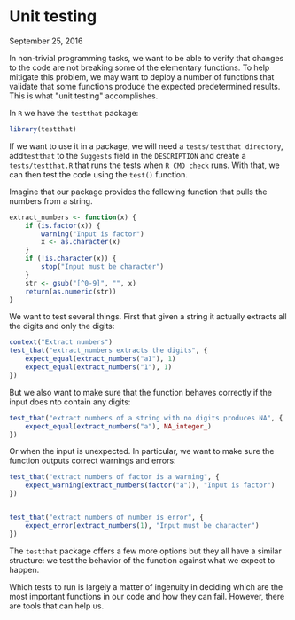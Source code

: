 Unit testing
================
September 25, 2016

In non-trivial programming tasks, we want to be able to verify that changes to the code are not breaking some of the elementary functions. To help mitigate this problem, we may want to deploy a number of functions that validate that some functions produce the expected predetermined results. This is what "unit testing" accomplishes.

In `R` we have the `testthat` package:

``` r
library(testthat)
```

If we want to use it in a package, we will need a `tests/testthat directory`, add`testthat` to the `Suggests` field in the `DESCRIPTION` and create a `tests/testthat.R` that runs the tests when `R CMD check` runs. With that, we can then test the code using the `test()` function.

Imagine that our package provides the following function that pulls the numbers from a string.

``` r
extract_numbers <- function(x) {
    if (is.factor(x)) {
        warning("Input is factor")
        x <- as.character(x)
    }
    if (!is.character(x)) {
        stop("Input must be character")
    }
    str <- gsub("[^0-9]", "", x)
    return(as.numeric(str))
}
```

We want to test several things. First that given a string it actually extracts all the digits and only the digits:

``` r
context("Extract numbers")
test_that("extract_numbers extracts the digits", {
    expect_equal(extract_numbers("a1"), 1)
    expect_equal(extract_numbers("1"), 1)
})
```

But we also want to make sure that the function behaves correctly if the input does nto contain any digits:

``` r
test_that("extract numbers of a string with no digits produces NA", {
    expect_equal(extract_numbers("a"), NA_integer_)
})
```

Or when the input is unexpected. In particular, we want to make sure the function outputs correct warnings and errors:

``` r
test_that("extract numbers of factor is a warning", {
    expect_warning(extract_numbers(factor("a")), "Input is factor")
})


test_that("extract numbers of number is error", {
    expect_error(extract_numbers(1), "Input must be character")
})
```

The `testthat` package offers a few more options but they all have a similar structure: we test the behavior of the function against what we expect to happen.

Which tests to run is largely a matter of ingenuity in deciding which are the most important functions in our code and how they can fail. However, there are tools that can help us.
